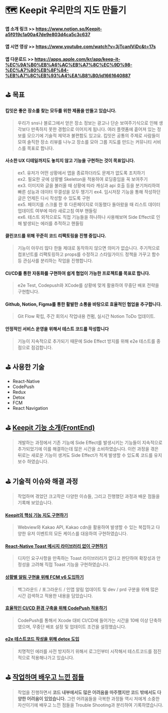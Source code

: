 # 🗺️  Keepit 우리만의 지도 만들기

#### 앱 소개 링크 >> https://www.notion.so/Keepit-a5f019c1a00a47de9e803d4ca5c3c637
#### 앱 시연 영상 >> https://www.youtube.com/watch?v=3jTcanIViDc&t=17s
#### 앱 다운로드 >> https://apps.apple.com/kr/app/keep-it-%EC%9A%B0%EB%A6%AC%EB%A7%8C%EC%9D%98-%EC%A7%80%EB%8F%84-%EB%A7%8C%EB%93%A4%EA%B8%B0/id1661640887

## ⛳️ 목표
#### 킵잇은 **좋은 장소를 찾는 모두를 위한 제품**을 만들고 있습니다.
> 우리가 sns나 블로그에서 얻은 장소 정보는 광고나 단순 보여주기식으로 인해 생각보다 만족하지 못한 경험으로 이어지게 됩니다. 
여러 플랫폼에 흩어져 있는 정보를 모으기에 기술적 제약과 불편함도 있고요. 
킵잇은 공통의 주제로 사람들이 모여 솔직한 장소 리뷰를 나누고 장소를 모아 그룹 지도를 만드는 커뮤니티 서비스를 목표로 합니다.  
#### 사소한 UX 디테일까지도 놓치지 않고 기능을 구현하는 것이 목표입니다.
>ex1. 유저가 어떤 상황에서 앱을 종료하더라도 문제가 없도록 조치하기  
ex2. 필요한 곳에 상황별 Skeleton을 적용하여 로딩중임을 꼭 보여주기  
ex3. 이미지와 글을 불러올 때 상황에 따라 캐싱과 api 호출 등을 분기처리하여 빠른 성능과 데이터 무결성을 모두 챙기기 
ex4. 임시저장 기능을 통해 작성하던 글은 언제든 다시 작성할 수 있도록 구현  
ex5. 페이지를 스크롤 한 후 다른페이지로 이동했다 돌아왔을 때 리스트 데이터 업데이트 여부에 따라 새로고침 여부 핸들링  
ex6. 테스트 외적으로도 직접 기능들을 하나하나 사용해보며 Side Effect로 인해 발생되는 에러를 추적하고 핸들링  

#### 클린코드를 위해 꾸준히 코드 리팩토링을 진행 중입니다.
> 기능이 아무리 많다 한들 제대로 동작하지 않으면 의미가 없습니다. 주기적으로 컴포넌트를 리팩토링하고 props를 수정하고 스타일가이드 정책을 가꾸고 함수 등 관심사를 분리하는 작업을 진행합니다.
#### CI/CD를 통한 자동화를 구현하여 쉽게 협업이 가능한 프로젝트를 목표로 합니다.
> e2e Test, Codepush와 XCode를 상황에 맞게 활용하여 무중단 배포 전략을 구현합니다.
#### Github, Notion, Figma를 통한 활발한 소통을 바탕으로 효율적인 협업을 추구합니다.
> Git Flow 확립, 주간 회의시 작업내용 컨펌, 실시간 Notion ToDo 업데이트.

#### 안정적인 서비스 운영을 위해서 테스트 코드를 작성합니다
> 기능이 지속적으로 추가되기 때문에 Side Effect 방지를 위해 e2e 테스트를 중점으로 점검합니다.


## ⛳️ 사용한 기술
- React-Native
- CodePush
- Redux
- Detox
- FCM
- React Navigation
## ⛳️ [Keepit 기능 소개(FrontEnd)](https://github.com/Jcurver/Keepit-frontend/wiki/Keepit-%EA%B8%B0%EB%8A%A5-%EB%AA%A8%EC%9D%8C)
> 개발하는 과정에서 기존 기능에 Side Effect를 발생시키는 기능들이 지속적으로 추가되었기에 이를 해결하는데 많은 시간을 소비하였습니다. 이런 과정을 겪은 뒤로는 새로운 기능이 생겨도 Side Effect가 적게 발생할 수 있도록 코드를 유지보수 하였습니다.

## ⛳️ 기술적 이슈와 해결 과정
> 작업하며 겪었던 크고작은 다양한 이슈들, 그리고 진행했던 과정과 배운 점들을 기록해 보았습니다.
#### [Keepit의 핵심 기능 지도 구현하기](https://velog.io/@ifizzyou/Keepit%EC%9D%98-%ED%95%B5%EC%8B%AC-%EA%B8%B0%EB%8A%A5.-%EC%A7%80%EB%8F%84-%EA%B5%AC%ED%98%84%ED%95%98%EA%B8%B0)
> Webview와 Kakao API, Kakao cdn을 활용하여 발생할 수 있는 복잡하고 다양한 유저 이벤트의 모든 케이스를 대응하여 구현하였습니다.
#### [React-Native Toast 메시지 라이브러리 없이 구현하기](https://velog.io/@ifizzyou/React-Native-Toast-%EC%BB%A4%EC%8A%A4%ED%85%80-%EC%A0%9C%EC%9E%91%EA%B8%B0)
> 디자인 요구사항을 만족하는 Toast 라이브러리가 없다고 판단하여 확장성과 안정성을 고려해 직접 Toast 기능을 구현하였습니다.
#### [상황별 알림 구현을 위해 FCM v6 도입하기](https://velog.io/@ifizzyou/React-Native%EC%97%90-Firebase-Cloud-MessagingFCM-v6-%EB%8F%84%EC%9E%85%ED%95%98%EA%B8%B0)
> 백그라운드 / 포그라운드 / 인앱 알림 업데이트 및 dev / prd 구분을 위해 많은 시간 검색하고 적용한 내용을 담았습니다. 

#### [효율적인 CI/CD 환경 구축을 위해 CodePush 적용하기](https://velog.io/@ifizzyou/React-Native%EC%97%90-CodePush-%EC%A0%81%EC%9A%A9%ED%95%98%EA%B8%B0)
> CodePush를 통해서 Xcode 대비 CI/CD에 들어가는 시간을 10배 이상 단축하였으며, 무중단 배포 설정 및 업데이트 조건을 설정했습니다.

#### [e2e 테스트코드 작성을 위해 detox 도입](https://velog.io/@ifizzyou/e2e-%ED%85%8C%EC%8A%A4%ED%8A%B8%EC%BD%94%EB%93%9C-%EC%9E%91%EC%84%B1%EC%9D%84-%EC%9C%84%ED%95%B4-detox-%EB%9D%BC%EC%9D%B4%EB%B8%8C%EB%9F%AC%EB%A6%AC%EB%A5%BC-%EB%8F%84%EC%9E%85%ED%95%98%EB%8B%A4)
> 치명적인 에러를 사전 방지하기 위해서 로그인부터 시작해서 테스트코드를 점진적으로 적용해나가고 있습니다.
## ⛳️ [작업하며 배우고 느낀 점들](https://github.com/Jcurver/Keepit-frontend/wiki/%EC%9E%91%EC%97%85%ED%95%98%EB%A9%B4%EC%84%9C-%EB%B0%B0%EC%9A%B0%EA%B3%A0-%EB%8A%90%EB%82%80-%EC%A0%90%EB%93%A4)
> 작업을 진행하면서 **코드 내부에서도 많은 어려움을 마주했지만 코드 밖에서도 다양한 어려움이 있었습니다.** 그런 어려움들을 극복한 과정들 역시 저에게 소중한 자산이기에 배우고 느낀 점들을 Trouble Shooting과 분리하여 기록하였습니다.